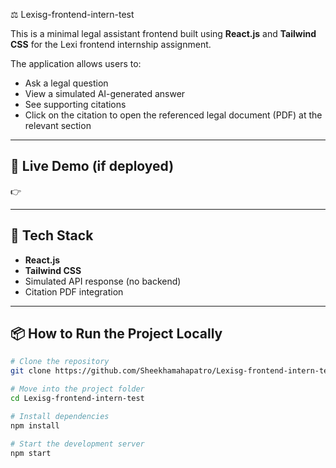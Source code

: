 ⚖️ Lexisg-frontend-intern-test

This is a minimal legal assistant frontend built using **React.js** and **Tailwind CSS** for the Lexi frontend internship assignment.

The application allows users to:
- Ask a legal question
- View a simulated AI-generated answer
- See supporting citations
- Click on the citation to open the referenced legal document (PDF) at the relevant section

---

## 🚀 Live Demo (if deployed)

👉 

---

## 🧰 Tech Stack

- **React.js**
- **Tailwind CSS**
- Simulated API response (no backend)
- Citation PDF integration

---

## 📦 How to Run the Project Locally

```bash
# Clone the repository
git clone https://github.com/Sheekhamahapatro/Lexisg-frontend-intern-test.git

# Move into the project folder
cd Lexisg-frontend-intern-test

# Install dependencies
npm install

# Start the development server
npm start
